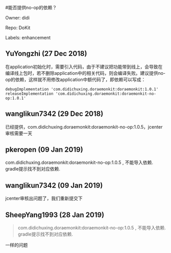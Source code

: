 #能否提供no-op的依赖？

Owner: didi

Repo: DoKit

Labels: enhancement 

## YuYongzhi (27 Dec 2018)

在application初始化时，需要引入代码，由于不建议把功能带到线上，会导致在编译线上包时，若不删除application中的相关代码，则会编译失败。建议提供no-op的依赖，这样就不用修改application中额代码了，即依赖可以写成：
```
debugImplementation 'com.didichuxing.doraemonkit:doraemonkit:1.0.1'
releaseImplementation 'com.didichuxing.doraemonkit:doraemonkit-no-op:1.0.1'
```


## wanglikun7342 (29 Dec 2018)

已经提供，com.didichuxing.doraemonkit:doraemonkit-no-op:1.0.5，jcenter审核需要一天

## pkeropen (09 Jan 2019)

com.didichuxing.doraemonkit:doraemonkit-no-op:1.0.5 , 不能导入依赖. gradle提示找不到对应依赖.

## wanglikun7342 (09 Jan 2019)

jcenter审核出问题了，我们重新提交下


## SheepYang1993 (28 Jan 2019)

> com.didichuxing.doraemonkit:doraemonkit-no-op:1.0.5 , 不能导入依赖. gradle提示找不到对应依赖.

一样的问题

